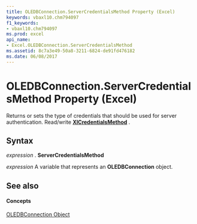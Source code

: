 ```yaml
---
title: OLEDBConnection.ServerCredentialsMethod Property (Excel)
keywords: vbaxl10.chm794097
f1_keywords:
- vbaxl10.chm794097
ms.prod: excel
api_name:
- Excel.OLEDBConnection.ServerCredentialsMethod
ms.assetid: 8c7a3e49-50a8-3211-6824-de91fd476182
ms.date: 06/08/2017
---
```



# OLEDBConnection.ServerCredentialsMethod Property (Excel)

Returns or sets the type of credentials that should be used for server authentication. Read/write  **[XlCredentialsMethod](xlcredentialsmethod-enumeration-excel.md)** .


## Syntax

 _expression_ . **ServerCredentialsMethod**

 _expression_ A variable that represents an **OLEDBConnection** object.


## See also


#### Concepts


[OLEDBConnection Object](oledbconnection-object-excel.md)

